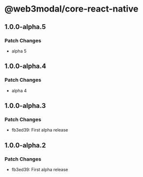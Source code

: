 # @web3modal/core-react-native

## 1.0.0-alpha.5

### Patch Changes

- alpha 5

## 1.0.0-alpha.4

### Patch Changes

- alpha 4

## 1.0.0-alpha.3

### Patch Changes

- fb3ed39: First alpha release

## 1.0.0-alpha.2

### Patch Changes

- fb3ed39: First alpha release
